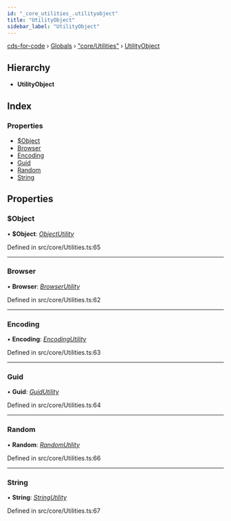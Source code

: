 ```yaml
---
id: "_core_utilities_.utilityobject"
title: "UtilityObject"
sidebar_label: "UtilityObject"
---
```


[cds-for-code](../index.md) › [Globals](../globals.md) › ["core/Utilities"](../modules/_core_utilities_.md) › [UtilityObject](_core_utilities_.utilityobject.md)

## Hierarchy

* **UtilityObject**

## Index

### Properties

* [$Object](_core_utilities_.utilityobject.md#object)
* [Browser](_core_utilities_.utilityobject.md#browser)
* [Encoding](_core_utilities_.utilityobject.md#encoding)
* [Guid](_core_utilities_.utilityobject.md#guid)
* [Random](_core_utilities_.utilityobject.md#random)
* [String](_core_utilities_.utilityobject.md#string)

## Properties

###  $Object

• **$Object**: *[ObjectUtility](_core_utilities_.objectutility.md)*

Defined in src/core/Utilities.ts:65

___

###  Browser

• **Browser**: *[BrowserUtility](_core_utilities_.browserutility.md)*

Defined in src/core/Utilities.ts:62

___

###  Encoding

• **Encoding**: *[EncodingUtility](_core_utilities_.encodingutility.md)*

Defined in src/core/Utilities.ts:63

___

###  Guid

• **Guid**: *[GuidUtility](_core_utilities_.guidutility.md)*

Defined in src/core/Utilities.ts:64

___

###  Random

• **Random**: *[RandomUtility](_core_utilities_.randomutility.md)*

Defined in src/core/Utilities.ts:66

___

###  String

• **String**: *[StringUtility](_core_utilities_.stringutility.md)*

Defined in src/core/Utilities.ts:67
